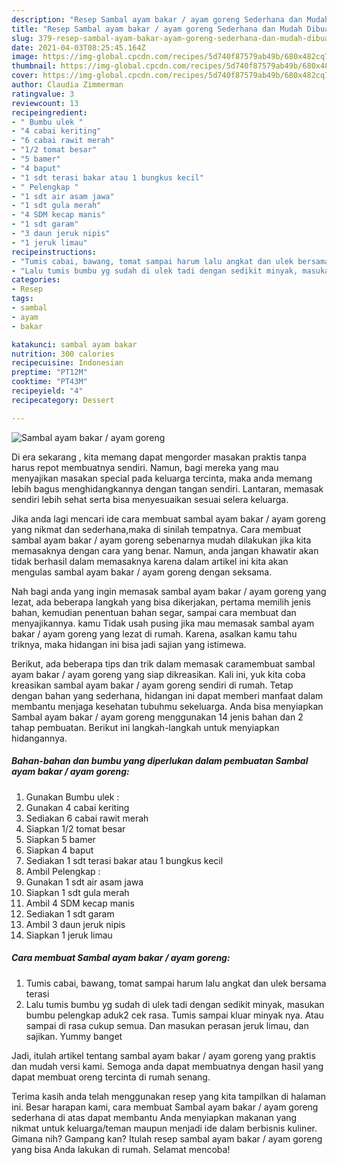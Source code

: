 ```yaml
---
description: "Resep Sambal ayam bakar / ayam goreng Sederhana dan Mudah Dibuat"
title: "Resep Sambal ayam bakar / ayam goreng Sederhana dan Mudah Dibuat"
slug: 379-resep-sambal-ayam-bakar-ayam-goreng-sederhana-dan-mudah-dibuat
date: 2021-04-03T08:25:45.164Z
image: https://img-global.cpcdn.com/recipes/5d740f87579ab49b/680x482cq70/sambal-ayam-bakar-ayam-goreng-foto-resep-utama.jpg
thumbnail: https://img-global.cpcdn.com/recipes/5d740f87579ab49b/680x482cq70/sambal-ayam-bakar-ayam-goreng-foto-resep-utama.jpg
cover: https://img-global.cpcdn.com/recipes/5d740f87579ab49b/680x482cq70/sambal-ayam-bakar-ayam-goreng-foto-resep-utama.jpg
author: Claudia Zimmerman
ratingvalue: 3
reviewcount: 13
recipeingredient:
- " Bumbu ulek "
- "4 cabai keriting"
- "6 cabai rawit merah"
- "1/2 tomat besar"
- "5 bamer"
- "4 baput"
- "1 sdt terasi bakar atau 1 bungkus kecil"
- " Pelengkap "
- "1 sdt air asam jawa"
- "1 sdt gula merah"
- "4 SDM kecap manis"
- "1 sdt garam"
- "3 daun jeruk nipis"
- "1 jeruk limau"
recipeinstructions:
- "Tumis cabai, bawang, tomat sampai harum lalu angkat dan ulek bersama terasi"
- "Lalu tumis bumbu yg sudah di ulek tadi dengan sedikit minyak, masukan bumbu pelengkap aduk2 cek rasa. Tumis sampai kluar minyak nya. Atau sampai di rasa cukup semua. Dan masukan perasan jeruk limau, dan sajikan. Yummy banget"
categories:
- Resep
tags:
- sambal
- ayam
- bakar

katakunci: sambal ayam bakar 
nutrition: 300 calories
recipecuisine: Indonesian
preptime: "PT12M"
cooktime: "PT43M"
recipeyield: "4"
recipecategory: Dessert

---
```



![Sambal ayam bakar / ayam goreng](https://img-global.cpcdn.com/recipes/5d740f87579ab49b/680x482cq70/sambal-ayam-bakar-ayam-goreng-foto-resep-utama.jpg)

Di era  sekarang , kita memang dapat mengorder masakan praktis tanpa harus repot membuatnya sendiri. Namun, bagi mereka yang mau menyajikan masakan special pada keluarga tercinta, maka anda memang lebih bagus menghidangkannya dengan tangan sendiri. Lantaran, memasak sendiri lebih sehat serta bisa menyesuaikan sesuai selera keluarga.

Jika anda lagi mencari ide cara membuat sambal ayam bakar / ayam goreng yang nikmat dan sederhana,maka di sinilah tempatnya. Cara membuat sambal ayam bakar / ayam goreng  sebenarnya mudah dilakukan jika kita memasaknya dengan cara yang benar. Namun, anda jangan khawatir akan tidak berhasil dalam memasaknya 
karena dalam artikel ini kita akan mengulas sambal ayam bakar / ayam goreng dengan seksama.  



Nah bagi anda yang ingin memasak sambal ayam bakar / ayam goreng yang lezat, ada beberapa langkah yang bisa dikerjakan, pertama memilih jenis bahan, kemudian penentuan bahan segar, sampai cara membuat dan menyajikannya. kamu Tidak usah pusing jika mau memasak sambal ayam bakar / ayam goreng yang lezat di rumah. Karena, asalkan kamu  tahu triknya, maka hidangan ini bisa jadi sajian yang istimewa.

Berikut, ada beberapa tips dan trik dalam memasak caramembuat sambal ayam bakar / ayam goreng yang siap dikreasikan. Kali ini, yuk kita coba kreasikan sambal ayam bakar / ayam goreng sendiri di rumah. Tetap dengan bahan yang sederhana, hidangan ini dapat memberi manfaat dalam membantu menjaga kesehatan tubuhmu sekeluarga. Anda bisa menyiapkan Sambal ayam bakar / ayam goreng menggunakan 14 jenis bahan dan 2 tahap pembuatan. Berikut ini langkah-langkah untuk menyiapkan hidangannya.

<!--inarticleads1-->

##### Bahan-bahan dan bumbu yang diperlukan dalam pembuatan Sambal ayam bakar / ayam goreng:

1. Gunakan  Bumbu ulek :
1. Gunakan 4 cabai keriting
1. Sediakan 6 cabai rawit merah
1. Siapkan 1/2 tomat besar
1. Siapkan 5 bamer
1. Siapkan 4 baput
1. Sediakan 1 sdt terasi bakar atau 1 bungkus kecil
1. Ambil  Pelengkap :
1. Gunakan 1 sdt air asam jawa
1. Siapkan 1 sdt gula merah
1. Ambil 4 SDM kecap manis
1. Sediakan 1 sdt garam
1. Ambil 3 daun jeruk nipis
1. Siapkan 1 jeruk limau




<!--inarticleads2-->

##### Cara membuat Sambal ayam bakar / ayam goreng:

1. Tumis cabai, bawang, tomat sampai harum lalu angkat dan ulek bersama terasi
1. Lalu tumis bumbu yg sudah di ulek tadi dengan sedikit minyak, masukan bumbu pelengkap aduk2 cek rasa. Tumis sampai kluar minyak nya. Atau sampai di rasa cukup semua. Dan masukan perasan jeruk limau, dan sajikan. Yummy banget




Jadi, itulah artikel tentang  sambal ayam bakar / ayam goreng  yang praktis dan mudah versi kami. Semoga anda dapat membuatnya dengan hasil yang dapat membuat oreng tercinta di rumah senang. 

Terima kasih anda telah menggunakan resep yang kita tampilkan di halaman ini. Besar harapan kami, cara membuat  Sambal ayam bakar / ayam goreng sederhana di atas dapat membantu Anda menyiapkan makanan yang nikmat untuk keluarga/teman maupun menjadi ide dalam berbisnis kuliner. Gimana nih? Gampang kan? Itulah resep sambal ayam bakar / ayam goreng yang bisa Anda lakukan di rumah. Selamat mencoba!

